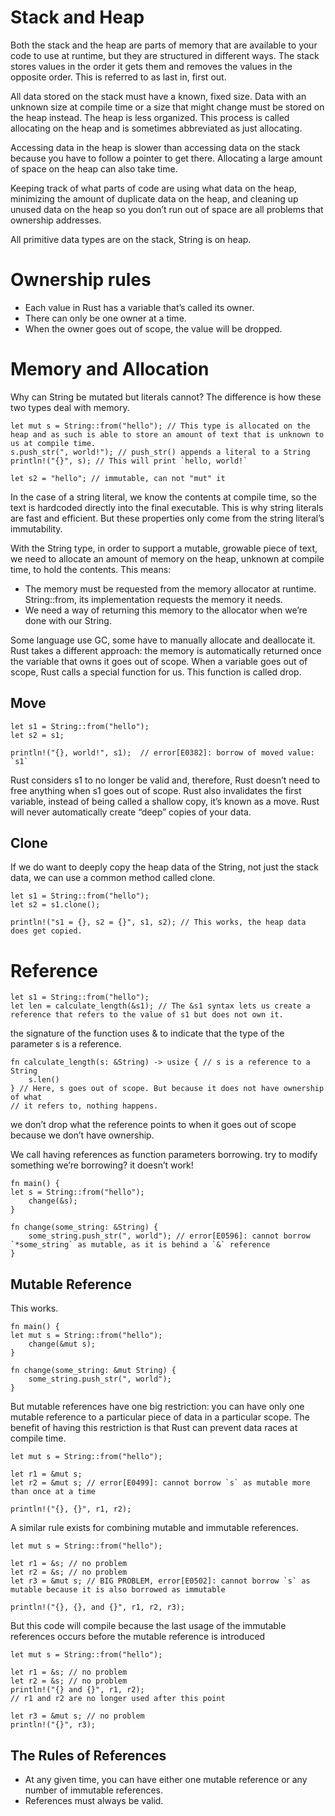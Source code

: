 # Stack and Heap
Both the stack and the heap are parts of memory that are available to your code to use at runtime, but they are structured in different ways. 
The stack stores values in the order it gets them and removes the values in the opposite order. 
This is referred to as last in, first out.

All data stored on the stack must have a known, fixed size. Data with an unknown size at compile time or a size that might change must be stored on the heap instead. 
The heap is less organized.
This process is called allocating on the heap and is sometimes abbreviated as just allocating.

Accessing data in the heap is slower than accessing data on the stack because you have to follow a pointer to get there. 
Allocating a large amount of space on the heap can also take time.

Keeping track of what parts of code are using what data on the heap, minimizing the amount of duplicate data on the heap, 
and cleaning up unused data on the heap so you don’t run out of space are all problems that ownership addresses.

All primitive data types are on the stack, String is on heap.


# Ownership rules
* Each value in Rust has a variable that’s called its owner.
* There can only be one owner at a time.
* When the owner goes out of scope, the value will be dropped.


# Memory and Allocation
Why can String be mutated but literals cannot? The difference is how these two types deal with memory.

    let mut s = String::from("hello"); // This type is allocated on the heap and as such is able to store an amount of text that is unknown to us at compile time. 
    s.push_str(", world!"); // push_str() appends a literal to a String
    println!("{}", s); // This will print `hello, world!`
    
    let s2 = "hello"; // immutable, can not "mut" it

In the case of a string literal, we know the contents at compile time, so the text is hardcoded directly into the final executable. 
This is why string literals are fast and efficient. 
But these properties only come from the string literal’s immutability. 

With the String type, in order to support a mutable, growable piece of text, we need to allocate an amount of memory on the heap, unknown at compile time, to hold the contents. This means:

* The memory must be requested from the memory allocator at runtime. String::from, its implementation requests the memory it needs.
* We need a way of returning this memory to the allocator when we’re done with our String.


Some language use GC, some have to manually allocate and deallocate it. Rust takes a different approach: the memory is automatically returned once the variable that owns it goes out of scope. 
When a variable goes out of scope, Rust calls a special function for us. This function is called drop.

## Move

    let s1 = String::from("hello");
    let s2 = s1;

    println!("{}, world!", s1);  // error[E0382]: borrow of moved value: `s1`

Rust considers s1 to no longer be valid and, therefore, Rust doesn’t need to free anything when s1 goes out of scope. 
Rust also invalidates the first variable, instead of being called a shallow copy, it’s known as a move. 
Rust will never automatically create “deep” copies of your data.

## Clone

If we do want to deeply copy the heap data of the String, not just the stack data, we can use a common method called clone.

    let s1 = String::from("hello");
    let s2 = s1.clone();

    println!("s1 = {}, s2 = {}", s1, s2); // This works, the heap data does get copied.


# Reference

    let s1 = String::from("hello");
    let len = calculate_length(&s1); // The &s1 syntax lets us create a reference that refers to the value of s1 but does not own it.

the signature of the function uses & to indicate that the type of the parameter s is a reference.
    
    fn calculate_length(s: &String) -> usize { // s is a reference to a String
        s.len()
    } // Here, s goes out of scope. But because it does not have ownership of what
    // it refers to, nothing happens.

we don’t drop what the reference points to when it goes out of scope because we don’t have ownership.

We call having references as function parameters borrowing. try to modify something we’re borrowing? it doesn’t work!

    fn main() {
    let s = String::from("hello");
        change(&s);
    }

    fn change(some_string: &String) {
        some_string.push_str(", world"); // error[E0596]: cannot borrow `*some_string` as mutable, as it is behind a `&` reference
    }


## Mutable Reference
This works.

    fn main() {
    let mut s = String::from("hello");
        change(&mut s);
    }

    fn change(some_string: &mut String) {
        some_string.push_str(", world");
    }

But mutable references have one big restriction: you can have only one mutable reference to a particular piece of data in a particular scope. 
The benefit of having this restriction is that Rust can prevent data races at compile time.

    let mut s = String::from("hello");

    let r1 = &mut s;
    let r2 = &mut s; // error[E0499]: cannot borrow `s` as mutable more than once at a time

    println!("{}, {}", r1, r2);

A similar rule exists for combining mutable and immutable references.

    let mut s = String::from("hello");

    let r1 = &s; // no problem
    let r2 = &s; // no problem
    let r3 = &mut s; // BIG PROBLEM, error[E0502]: cannot borrow `s` as mutable because it is also borrowed as immutable

    println!("{}, {}, and {}", r1, r2, r3);

But this code will compile because the last usage of the immutable references occurs before the mutable reference is introduced
     
    let mut s = String::from("hello");

    let r1 = &s; // no problem
    let r2 = &s; // no problem
    println!("{} and {}", r1, r2);
    // r1 and r2 are no longer used after this point

    let r3 = &mut s; // no problem
    println!("{}", r3);
## The Rules of References
* At any given time, you can have either one mutable reference or any number of immutable references.
* References must always be valid.
